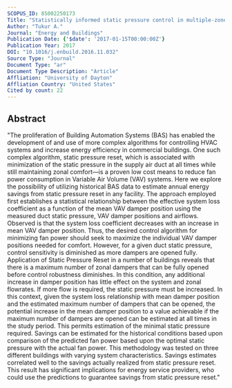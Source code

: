 ```yaml
---
SCOPUS_ID: 85002250173
Title: "Statistically informed static pressure control in multiple-zone VAV systems"
Author: "Tukur A."
Journal: "Energy and Buildings"
Publication Date: {'$date': '2017-01-15T00:00:00Z'}
Publication Year: 2017
DOI: "10.1016/j.enbuild.2016.11.032"
Source Type: "Journal"
Document Type: "ar"
Document Type Description: "Article"
Affliation: "University of Dayton"
Affliation Country: "United States"
Cited by count: 22
---
```


## Abstract
"The proliferation of Building Automation Systems (BAS) has enabled the development of and use of more complex algorithms for controlling HVAC systems and increase energy efficiency in commercial buildings. One such complex algorithm, static pressure reset, which is associated with minimization of the static pressure in the supply air duct at all times while still maintaining zonal comfort—is a proven low cost means to reduce fan power consumption in Variable Air Volume (VAV) systems. Here we explore the possibility of utilizing historical BAS data to estimate annual energy savings from static pressure reset in any facility. The approach employed first establishes a statistical relationship between the effective system loss coefficient as a function of the mean VAV damper position using the measured duct static pressure, VAV damper positions and airflows. Observed is that the system loss coefficient decreases with an increase in mean VAV damper position. Thus, the desired control algorithm for minimizing fan power should seek to maximize the individual VAV damper positions needed for comfort. However, for a given duct static pressure, control sensitivity is diminished as more dampers are opened fully. Application of Static Pressure Reset in a number of buildings reveals that there is a maximum number of zonal dampers that can be fully opened before control robustness diminishes. In this condition, any additional increase in damper position has little effect on the system and zonal flowrates. If more flow is required, the static pressure must be increased. In this context, given the system loss relationship with mean damper position and the estimated maximum number of dampers that can be opened, the potential increase in the mean damper position to a value achievable if the maximum number of dampers are opened can be estimated at all times in the study period. This permits estimation of the minimal static pressure required. Savings can be estimated for the historical conditions based upon comparison of the predicted fan power based upon the optimal static pressure with the actual fan power. This methodology was tested on three different buildings with varying system characteristics. Savings estimates correlated well to the savings actually realized from static pressure reset. This result has significant implications for energy service providers, who could use the predictions to guarantee savings from static pressure reset."

